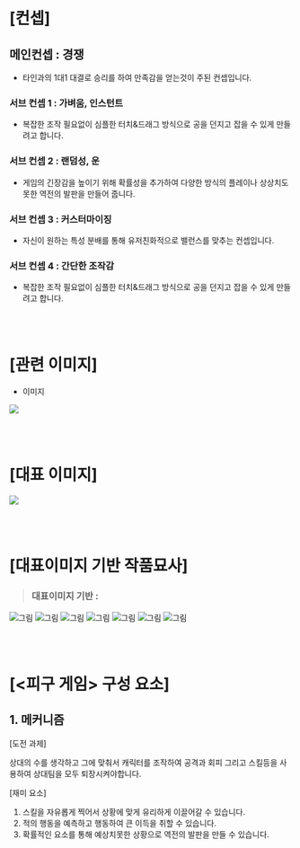 # [컨셉]
## 메인컨셉 : 경쟁
- 타인과의 1대1 대결로 승리를 하여 만족감을 얻는것이 주된 컨셉입니다.

### 서브 컨셉 1 : 가벼움, 인스턴트
- 복잡한 조작 필요없이 심플한 터치&드래그 방식으로 공을 던지고 잡을 수 있게 만들려고 합니다.
### 서브 컨셉 2 : 랜덤성, 운
- 게임의 긴장감을 높이기 위해 확률성을 추가하여 다양한 방식의 플레이나 상상치도 못한 역전의 발판을 만들어 줍니다.
### 서브 컨셉 3 : 커스터마이징
- 자신이 원하는 특성 분배를 통해 유저친화적으로 밸런스를 맞추는 컨셉입니다.
### 서브 컨셉 4 : 간단한 조작감
- 복잡한 조작 필요없이 심플한 터치&드래그 방식으로 공을 던지고 잡을 수 있게 만들려고 합니다.

<br><br>
# [관련 이미지]
- 이미지  
<img src="./img/대표이미지.jpg">


<br><br>
# [대표 이미지]
![](./img/대표이미지4.PNG)

<br><br>
# [대표이미지 기반 작품묘사]
> ### 대표이미지 기반 :
![그림](./img/예시1.PNG)
![그림](./img/예시2.PNG)
![그림](./img/예시3.PNG)
![그림](./img/예시4.PNG)
![그림](./img/예시5.PNG)
![그림](./img/예시6.PNG)
![그림](./img/대표이미지4.PNG)


<br><br>
# [<피구 게임> 구성 요소]


## 1. 메커니즘

[도전 과제]

상대의 수를 생각하고 그에 맞춰서 캐릭터를 조작하여 공격과 회피 그리고 스킬등을 사용하여 상대팀을 모두 퇴장시켜야합니다.

[재미 요소]
1) 스킬을 자유롭게 찍어서 상황에 맞게 유리하게 이끌어갈 수 있습니다.
2) 적의 행동을 예측하고 행동하여 큰 이득을 취할 수 있습니다.
3) 확률적인 요소를 통해 예상치못한 상황으로 역전의 발판을 만들 수 있습니다.
